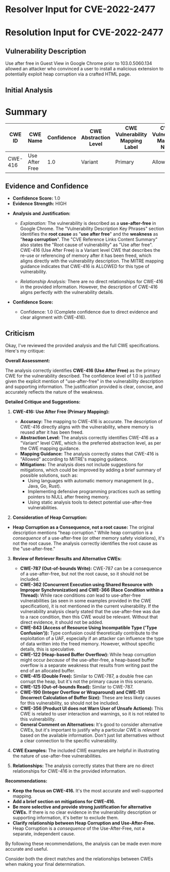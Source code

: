 # Resolver Input for CVE-2022-2477

# Resolution Input for CVE-2022-2477

## Vulnerability Description
Use after free in Guest View in Google Chrome prior to 103.0.5060.134 allowed an attacker who convinced a user to install a malicious extension to potentially exploit heap corruption via a crafted HTML page.

## Initial Analysis
# Summary
| CWE ID | CWE Name | Confidence | CWE Abstraction Level | CWE Vulnerability Mapping Label | CWE-Vulnerability Mapping Notes |
|---|---|---|---|---|---|
| CWE-416 | Use After Free | 1.0 | Variant | Primary | Allowed |

## Evidence and Confidence

*   **Confidence Score:** 1.0
*   **Evidence Strength:** HIGH

- **Analysis and Justification:**  
  - *Explanation:* The vulnerability is described as a **use-after-free** in Google Chrome. The "Vulnerability Description Key Phrases" section identifies the **root cause** as "**use after free**" and the **weakness** as "**heap corruption**". The "CVE Reference Links Content Summary" also states the "Root cause of vulnerability" as "Use after free". CWE-416 (Use After Free) is a Variant level CWE that describes the re-use or referencing of memory after it has been freed, which aligns directly with the vulnerability description. The MITRE mapping guidance indicates that CWE-416 is ALLOWED for this type of vulnerability.

  - *Relationship Analysis:* There are no direct relationships for CWE-416 in the provided information. However, the description of CWE-416 aligns perfectly with the vulnerability details.

- **Confidence Score:**  
  - Confidence: 1.0 (Complete confidence due to direct evidence and clear alignment with CWE-416).

## Criticism
Okay, I've reviewed the provided analysis and the full CWE specifications. Here's my critique:

**Overall Assessment:**

The analysis correctly identifies **CWE-416 (Use After Free)** as the primary CWE for the vulnerability described. The confidence level of 1.0 is justified given the explicit mention of "use-after-free" in the vulnerability description and supporting information. The justification provided is clear, concise, and accurately reflects the nature of the weakness.

**Detailed Critique and Suggestions:**

1.  **CWE-416: Use After Free (Primary Mapping):**

    *   **Accuracy:** The mapping to CWE-416 is accurate. The description of CWE-416 directly aligns with the vulnerability, where memory is reused after it has been freed.
    *   **Abstraction Level:**  The analysis correctly identifies CWE-416 as a "Variant" level CWE, which is the preferred abstraction level, as per the CWE mapping guidance.
    *   **Mapping Guidance:** The analysis correctly states that CWE-416 is "Allowed" according to MITRE's mapping guidance.
    *   **Mitigations:** The analysis does not include suggestions for mitigations, which could be improved by adding a brief summary of possible solutions, such as:
        *   Using languages with automatic memory management (e.g., Java, Go, Rust).
        *   Implementing defensive programming practices such as setting pointers to NULL after freeing memory.
        *   Using static analysis tools to detect potential use-after-free vulnerabilities.

2. **Consideration of Heap Corruption:**

*   **Heap Corruption as a Consequence, not a root cause:** The original description mentions "heap corruption." While heap corruption is a *consequence* of a use-after-free (or other memory safety violations), it's not the root cause. The analysis correctly identifies the root cause as the "use-after-free."

3.  **Review of Retriever Results and Alternative CWEs:**

    *   **CWE-787 (Out-of-bounds Write):** CWE-787 can be a consequence of a use-after-free, but not the root cause, so it should not be included.
    *   **CWE-362 (Concurrent Execution using Shared Resource with Improper Synchronization) and CWE-366 (Race Condition within a Thread):** While race conditions *can* lead to use-after-free vulnerabilities (as seen in some examples provided in the CWE specification), it is not mentioned in the current vulnerability. If the vulnerability analysis clearly stated that the use-after-free was due to a race condition, then this CWE would be relevant.  Without that direct evidence, it should not be added.
    *   **CWE-843 (Access of Resource Using Incompatible Type ('Type Confusion')):** Type confusion could theoretically contribute to the exploitation of a UAF, especially if an attacker can influence the type of data written into the freed memory. However, without specific details, this is speculative.
    *   **CWE-122 (Heap-based Buffer Overflow):** While heap corruption might occur *because* of the use-after-free, a heap-based buffer overflow is a separate weakness that results from writing past the end of an allocated buffer.
    *   **CWE-415 (Double Free):** Similar to CWE-787, a double free can corrupt the heap, but it's not the primary cause in this scenario.
    *   **CWE-125 (Out-of-bounds Read):** Similar to CWE-787.
    *   **CWE-190 (Integer Overflow or Wraparound) and CWE-131 (Incorrect Calculation of Buffer Size):** These are less likely causes for this vulnerability, so should not be included.
    *   **CWE-356 (Product UI does not Warn User of Unsafe Actions):** This CWE is related to user interaction and warnings, so it is not related to this vulnerability.
    *   **General Comment on Alternatives:** It's good to consider alternative CWEs, but it's important to justify why a particular CWE is *relevant* based on the available information. Don't just list alternatives without a clear connection to the specific vulnerability.

4.  **CWE Examples:** The included CWE examples are helpful in illustrating the nature of use-after-free vulnerabilities.

5.  **Relationships:** The analysis correctly states that there are no direct relationships for CWE-416 in the provided information.

**Recommendations:**

*   **Keep the focus on CWE-416.** It's the most accurate and well-supported mapping.
*   **Add a brief section on mitigations for CWE-416.**
*   **Be more selective and provide strong justification for alternative CWEs.** If there is no clear evidence in the vulnerability description or supporting information, it's better to exclude them.
*   **Clarify relationship between Heap Corruption and Use-After-Free.** Heap Corruption is a *consequence* of the Use-After-Free, not a separate, independent cause.

By following these recommendations, the analysis can be made even more accurate and useful.

Consider both the direct matches and the relationships between CWEs
when making your final determination.
        